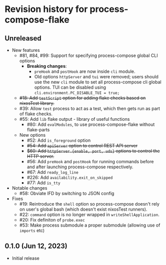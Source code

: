 # Revision history for process-compose-flake

## Unreleased

- New features
    - #81, #84, #99: Support for specifying process-compose global CLI options
      - **Breaking changes**:
        - `preHook` and `postHook` are now inside `cli` module.
        - Old options `httpServer` and `tui` were removed; users should use the new `cli` module to set all process-compose cli global options. TUI can be disabled using `cli.environment.PC_DISABLE_TUI = true;`
    - ~~#18: Add `testScript` option for adding flake checks based on nixosTest library.~~
    - #39: Allow `test` process to act as a test, which then gets run as part of flake checks.
    - #55: Add `lib` flake output - library of useful functions
        - #80: Add `evalModules`, to use process-compose-flake without flake-parts
    - New options
      - #52: Add `is_foreground` option
      - ~~#54: Add `apiServer` option to control REST API server~~
      - ~~$60: Add `httpServer.{enable, port, uds}` options to control the HTTP server.~~
      - #56: Add `preHook` and `postHook` for running commands before and after launching process-compose respectively.
      - #67: Add `ready_log_line`
      - #226: Add `availability.exit_on_skipped`
      - #77: Add `is_tty`
- Notable changes
    - #58: Obviate IFD by switching to JSON config
- Fixes
    - #19: Reintroduce the `shell` option so process-compose doesn't rely on user's global bash (which doesn't exist nixosTest runners).
    - #22: `command` option is no longer wrapped in `writeShellApplication`.
    - #20: Fix definiton of `probe.exec`
    - #53: Make process submodule a proper submodule (allowing use of `imports` etc)


## 0.1.0 (Jun 12, 2023)

- Initial release
